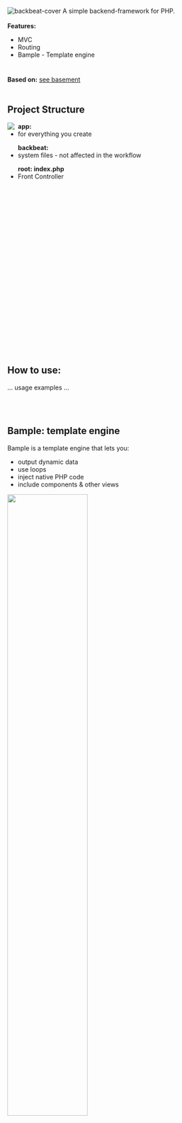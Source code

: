 ![backbeat-cover](https://i.ibb.co/XbyNprJ/backbeat-cover.png)
A simple backend-framework for PHP. <br/><br/>
**Features:**
- MVC
- Routing
- Bample - Template engine

# 
**Based on:** [see basement](https://github.com/axotellix/php-lab9) 
<br/><br/>
## Project Structure

<div>
  <img align="left" src="https://i.ibb.co/dtXLpD2/backbeat-project-structure.jpg">  

  <ul>
    <strong>app:</strong>
    <li>for everything you create</li>
  </ul>
  <ul>
    <strong>backbeat:</strong>
    <li>system files - not affected in the workflow</li>
  </ul>
  <ul>
    <strong>root: index.php</strong>
    <li>Front Controller</li>
  </ul>
  
</div>

<br/><br/><br/><br/><br/><br/><br/><br/><br/><br/><br/><br/><br/><br/><br/><br/><br/><br/><br/><br/><br/><br/>
## How to use:
... usage examples ...

<br/><br/>
## Bample: template engine

Bample is a template engine that lets you:
- output dynamic data
- use loops
- inject native PHP code
- include components & other views

<img width="60%" src = "https://i.ibb.co/BfnGpPP/bample-examples.png">















